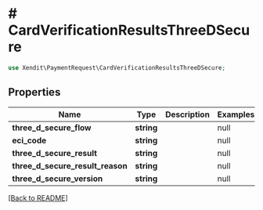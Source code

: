 # # CardVerificationResultsThreeDSecure


```php
use Xendit\PaymentRequest\CardVerificationResultsThreeDSecure;
```
## Properties

| Name | Type | Description | Examples | Notes |
| ------------ | ------------- | ------------- | ------------- | -------------|
| **three_d_secure_flow** | **string** |  | null |  [optional] |
| **eci_code** | **string** |  | null |  [optional] |
| **three_d_secure_result** | **string** |  | null |  [optional] |
| **three_d_secure_result_reason** | **string** |  | null |  [optional] |
| **three_d_secure_version** | **string** |  | null |  [optional] |


[[Back to README]](../../README.md)
